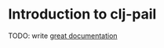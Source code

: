 # Introduction to clj-pail

TODO: write [great documentation](http://jacobian.org/writing/great-documentation/what-to-write/)
